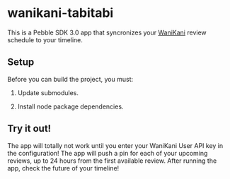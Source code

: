 # wanikani-tabitabi

This is a Pebble SDK 3.0 app that syncronizes your
[WaniKani](https://www.wanikani.com) review schedule to your timeline.


## Setup

Before you can build the project, you must:

1. Update submodules.

2. Install node package dependencies.

## Try it out!

The app will totally not work until you enter your WaniKani User API key
in the configuration!
The app will push a pin for each of your upcoming reviews, up to 24 hours from
the first available review.
After running the app, check the future of your timeline!
